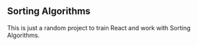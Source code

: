## Sorting Algorithms

This is just a random project to train React and work with Sorting Algorithms.